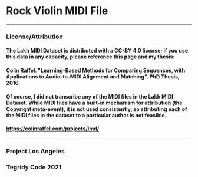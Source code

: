 # Rock Violin MIDI File

***

### License/Attribution

#### The Lakh MIDI Dataset is distributed with a CC-BY 4.0 license; if you use this data in any capacity, please reference this page and my thesis:

#### Colin Raffel. "Learning-Based Methods for Comparing Sequences, with Applications to Audio-to-MIDI Alignment and Matching". PhD Thesis, 2016.

#### Of course, I did not transcribe any of the MIDI files in the Lakh MIDI Dataset. While MIDI files have a built-in mechanism for attribution (the Copyright meta-event), it is not used consistently, so attributing each of the MIDI files in the dataset to a particular author is not feasible.

#### https://colinraffel.com/projects/lmd/

***

### Project Los Angeles

### Tegridy Code 2021
